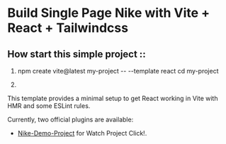 # Build Single Page Nike with Vite + React + Tailwindcss

## How start this simple project ::

1.  npm create vite@latest my-project -- --template react
    cd my-project

2. 

This template provides a minimal setup to get React working in Vite with HMR and some ESLint rules.

Currently, two official plugins are available:


- [Nike-Demo-Project](https://mobinkaram.ir/portfolio/nike/) for Watch Project Click!.